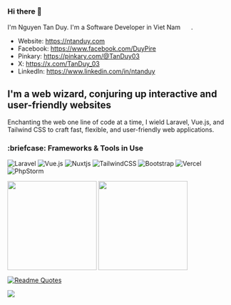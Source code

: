 ### Hi there 👋

I'm Nguyen Tan Duy. I'm a Software Developer in Viet Nam <img src="https://upload.wikimedia.org/wikipedia/commons/2/21/Flag_of_Vietnam.svg" width="20" height="15" />.

 - Website: https://ntanduy.com
 - Facebook: https://www.facebook.com/DuyPire
 - Pinkary: https://pinkary.com/@TanDuy03
 - X: https://x.com/TanDuy_03
 - LinkedIn: https://www.linkedin.com/in/ntanduy

## I'm a web wizard, conjuring up interactive and user-friendly websites

Enchanting the web one line of code at a time, I wield Laravel, Vue.js, and Tailwind CSS to craft fast, flexible, and user-friendly web applications.

<h3>:briefcase: Frameworks & Tools in Use</h3>

![Laravel](https://img.shields.io/badge/laravel-%23FF2D20.svg?style=for-the-badge&logo=laravel&logoColor=white)
![Vue.js](https://img.shields.io/badge/vuejs-%2335495e.svg?style=for-the-badge&logo=vuedotjs&logoColor=%234FC08D)
![Nuxtjs](https://img.shields.io/badge/Nuxt-002E3B?style=for-the-badge&logo=nuxtdotjs&logoColor=#00DC82)
![TailwindCSS](https://img.shields.io/badge/tailwindcss-%2338B2AC.svg?style=for-the-badge&logo=tailwind-css&logoColor=white)
![Bootstrap](https://img.shields.io/badge/bootstrap-%238511FA.svg?style=for-the-badge&logo=bootstrap&logoColor=white)
![Vercel](https://img.shields.io/badge/vercel-%23000000.svg?style=for-the-badge&logo=vercel&logoColor=white)
![PhpStorm](https://img.shields.io/badge/phpstorm-143?style=for-the-badge&logo=phpstorm&logoColor=black&color=black&labelColor=darkorchid)

<p>
    <img height=200 align="center" src="https://github-readme-stats.vercel.app/api?username=TanDuy03" />
    <img height=200 align="center" src="https://github-readme-stats.vercel.app/api/top-langs?username=TanDuy03&layout=compact&langs_count=8&card_width=320" />
</p>

[![Readme Quotes](https://quotes-github-readme.vercel.app/api?type=horizontal&theme=dark&border=false)](https://github.com/TanDuy03/github-readme-quotes)

![](https://komarev.com/ghpvc/?username=TanDuy03&label=Visitors+Count&color=brightgreen)
